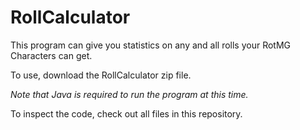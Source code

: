 # RollCalculator

This program can give you statistics on any and all rolls your RotMG Characters can get.

To use, download the RollCalculator zip file.

<i>Note that Java is required to run the program at this time.</i>

To inspect the code, check out all files in this repository.
